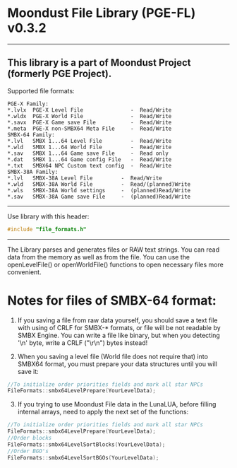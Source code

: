 # Moondust File Library (PGE-FL) v0.3.2
----
This library is a part of Moondust Project (formerly PGE Project).
----
Supported file formats:

```
PGE-X Family:
*.lvlx  PGE-X Level File               -  Read/Write
*.wldx  PGE-X World File               -  Read/Write
*.savx  PGE-X Game save File           -  Read/Write
*.meta  PGE-X non-SMBX64 Meta File     -  Read/Write
SMBX-64 Family:
*.lvl   SMBX 1...64 Level File         -  Read/Write
*.wld   SMBX 1...64 World File         -  Read/Write
*.sav   SMBX 1...64 Game save File     -  Read only
*.dat   SMBX 1...64 Game config File   -  Read/Write
*.txt   SMBX64 NPC Custom text config  -  Read/Write
SMBX-38A Family:
*.lvl   SMBX-38A Level File         -  Read/Write
*.wld   SMBX-38A World File         -  Read/(planned)Write
*.wls   SMBX-38A World settings     -  (planned)Read/Write
*.sav   SMBX-38A Game save File     -  (planned)Read/Write
```

----
Use library with this header:

```cpp
#include "file_formats.h"
```

----

The Library parses and generates files or RAW text strings.
You can read data from the memory as well as from the file.
You can use the openLevelFile() or openWorldFile() functions to open
necessary files more convenient.

# Notes for files of SMBX-64 format:
1) If you saving a file from raw data yourself, you should save a text file with
using of CRLF for SMBX-* formats, or file will be not readable by SMBX Engine.
You can write a file like binary, but when you detecting '\n' byte, write a
CRLF ("\r\n") bytes instead!

2) When you saving a level file (World file does not require that) into SMBX64 format,
you must prepare your data structures until you will save it:
```C++
//To initialize order priorities fields and mark all star NPCs
FileFormats::smbx64LevelPrepare(YourLevelData);
```

3) If you trying to use Moondust File data in the LunaLUA, before filling internal arrays, need to apply the next set of the functions:

```C++
//To initialize order priorities fields and mark all star NPCs
FileFormats::smbx64LevelPrepare(YourLevelData);
//Order blocks
FileFormats::smbx64LevelSortBlocks(YourLevelData);
//Order BGO's
FileFormats::smbx64LevelSortBGOs(YourLevelData);
```

